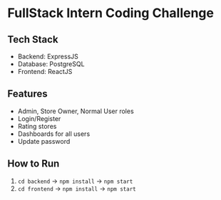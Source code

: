 # FullStack Intern Coding Challenge

## Tech Stack
- Backend: ExpressJS
- Database: PostgreSQL
- Frontend: ReactJS

## Features
- Admin, Store Owner, Normal User roles
- Login/Register
- Rating stores
- Dashboards for all users
- Update password

## How to Run
1. `cd backend` → `npm install` → `npm start`
2. `cd frontend` → `npm install` → `npm start`
